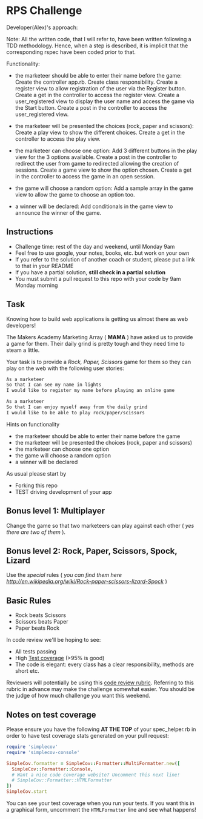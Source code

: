 # RPS Challenge
Developer(Alex)'s approach:

Note: All the written code, that I will refer to, have been written following a TDD methodology. Hence, when a step is described, it is implicit that the corresponding rspec have been coded prior to that.

Functionality:

- the marketeer should be able to enter their name before the game:
Create the controller app.rb.
Create class responsibility.
Create a register view to allow registration of the user via the Register button.
Create a get in the controller to access the register view.
Create a user_registered view to display the user name and access the game via the Start button.
Create a post in the controller to access the user_registered view.

- the marketeer will be presented the choices (rock, paper and scissors):
Create a play view to show the different choices.
Create a get in the controller to access the play view.

- the marketeer can choose one option:
Add 3 different buttons in the play view for the 3 options available.
Create a post in the controller to redirect the user from game to redirected allowing the creation of sessions.
Create a game view to show the option chosen.
Create a get in the controller to access the game in an open session.

- the game will choose a random option:
Add a sample array in the game view to allow the game to choose an option too.

- a winner will be declared:
Add conditionals in the game view to announce the winner of the game.

Instructions
-------

* Challenge time: rest of the day and weekend, until Monday 9am
* Feel free to use google, your notes, books, etc. but work on your own
* If you refer to the solution of another coach or student, please put a link to that in your README
* If you have a partial solution, **still check in a partial solution**
* You must submit a pull request to this repo with your code by 9am Monday morning

Task
----

Knowing how to build web applications is getting us almost there as web developers!

The Makers Academy Marketing Array ( **MAMA** ) have asked us to provide a game for them. Their daily grind is pretty tough and they need time to steam a little.

Your task is to provide a _Rock, Paper, Scissors_ game for them so they can play on the web with the following user stories:

```sh
As a marketeer
So that I can see my name in lights
I would like to register my name before playing an online game

As a marketeer
So that I can enjoy myself away from the daily grind
I would like to be able to play rock/paper/scissors
```

Hints on functionality

- the marketeer should be able to enter their name before the game
- the marketeer will be presented the choices (rock, paper and scissors)
- the marketeer can choose one option
- the game will choose a random option
- a winner will be declared


As usual please start by

* Forking this repo
* TEST driving development of your app


## Bonus level 1: Multiplayer

Change the game so that two marketeers can play against each other ( _yes there are two of them_ ).

## Bonus level 2: Rock, Paper, Scissors, Spock, Lizard

Use the _special_ rules ( _you can find them here http://en.wikipedia.org/wiki/Rock-paper-scissors-lizard-Spock_ )

## Basic Rules

- Rock beats Scissors
- Scissors beats Paper
- Paper beats Rock

In code review we'll be hoping to see:

* All tests passing
* High [Test coverage](https://github.com/makersacademy/course/blob/master/pills/test_coverage.md) (>95% is good)
* The code is elegant: every class has a clear responsibility, methods are short etc.

Reviewers will potentially be using this [code review rubric](docs/review.md).  Referring to this rubric in advance may make the challenge somewhat easier.  You should be the judge of how much challenge you want this weekend.

Notes on test coverage
----------------------

Please ensure you have the following **AT THE TOP** of your spec_helper.rb in order to have test coverage stats generated
on your pull request:

```ruby
require 'simplecov'
require 'simplecov-console'

SimpleCov.formatter = SimpleCov::Formatter::MultiFormatter.new([
  SimpleCov::Formatter::Console,
  # Want a nice code coverage website? Uncomment this next line!
  # SimpleCov::Formatter::HTMLFormatter
])
SimpleCov.start
```

You can see your test coverage when you run your tests. If you want this in a graphical form, uncomment the `HTMLFormatter` line and see what happens!
